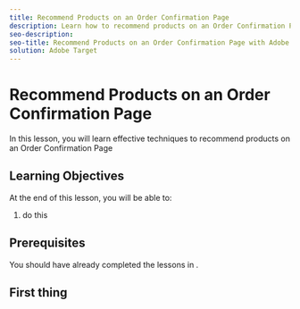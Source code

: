 ```yaml
---
title: Recommend Products on an Order Confirmation Page
description: Learn how to recommend products on an Order Confirmation Page
seo-description:
seo-title: Recommend Products on an Order Confirmation Page with Adobe Target
solution: Adobe Target
---
```


# Recommend Products on an Order Confirmation Page

In this lesson, you will learn effective techniques to recommend products on an Order Confirmation Page

## Learning Objectives

At the end of this lesson, you will be able to:

1. do this

## Prerequisites

You should have already completed the lessons in .

## First thing